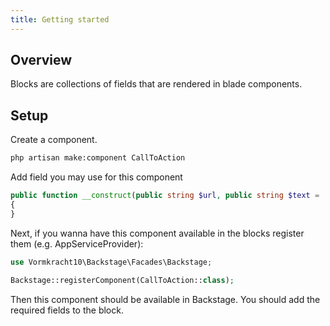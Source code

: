 ```yaml
---
title: Getting started 
---
```


## Overview

Blocks are collections of fields that are rendered in blade components.

## Setup

Create a component.

```bash
php artisan make:component CallToAction
```

Add field you may use for this component
```php
public function __construct(public string $url, public string $text = 'Click me')
{
}
```

Next, if you wanna have this component available in the blocks register them (e.g. AppServiceProvider):

```php
use Vormkracht10\Backstage\Facades\Backstage;

Backstage::registerComponent(CallToAction::class);
```

Then this component should be available in Backstage. You should add the required fields to the block.